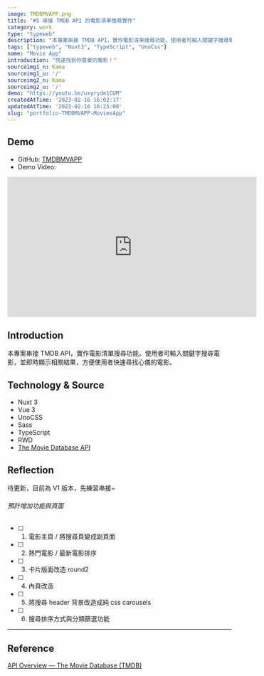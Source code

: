 ```yaml
---
image: TMDBMVAPP.png
title: "#5 串接 TMDB API 的電影清單搜尋實作"
category: work
type: "typeweb"
description: "本專案串接 TMDB API，實作電影清單搜尋功能。使用者可輸入關鍵字搜尋電影，並即時顯示相關結果，方便使用者快速尋找心儀的電影。"
tags: ["typeweb", "Nuxt3", "TypeScript", "UnoCss"]
name: "Movie App"
introduction: "快速找到你喜愛的電影！"
sourceimg1_n: Kama
sourceimg1_u: '/'
sourceimg2_n: Kama
sourceimg2_u: '/'
demo: "https://youtu.be/uxyrydm1CUM"
createdAtTime: '2023-02-16 16:02:17'
updatedAtTime: '2023-02-16 16:25:00'
slug: "portfolio-TMDBMVAPP-MoviesApp"
---
```

## Demo
- GitHub: [TMDBMVAPP](https://github.com/ReiKama414/TMDBMVAPP)
- Demo Video: 

<iframe width="560" height="315" src="https://www.youtube-nocookie.com/embed/uxyrydm1CUM" title="YouTube video player" frameborder="0" allow="accelerometer; autoplay; clipboard-write; encrypted-media; gyroscope; picture-in-picture; web-share" allowfullscreen>
</iframe>

## Introduction

本專案串接 TMDB API，實作電影清單搜尋功能。使用者可輸入關鍵字搜尋電影，並即時顯示相關結果，方便使用者快速尋找心儀的電影。

## Technology & Source
- Nuxt 3
- Vue 3
- UnoCSS
- Sass
- TypeScript
- RWD
- [The Movie Database API](https://www.themoviedb.org/)

## Reflection
待更新，目前為 V1 版本，先練習串接~

###### 預計增加功能與頁面
- [ ] 1. 電影主頁 / 將搜尋頁變成副頁面
- [ ] 2. 熱門電影 / 最新電影排序
- [ ] 3. 卡片版面改造 round2
- [ ] 4. 內頁改造
- [ ] 5. 將搜尋 header 背景改造成純 css carousels
- [ ] 6. 搜尋排序方式與分類篩選功能
---

## Reference

[API Overview — The Movie Database (TMDB)](https://www.themoviedb.org/documentation/api)

